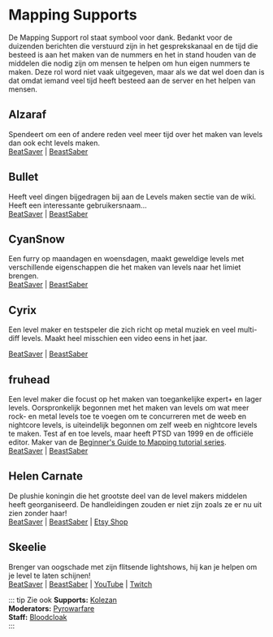 # Mapping Supports
De Mapping Support rol staat symbool voor dank. Bedankt voor de duizenden berichten die verstuurd zijn in het gesprekskanaal en de tijd die besteed is aan het maken van de nummers en het in stand houden van de middelen die nodig zijn om mensen te helpen om hun eigen nummers te maken. Deze rol word niet vaak uitgegeven, maar als we dat wel doen dan is dat omdat iemand veel tijd heeft besteed aan de server en het helpen van mensen.

## Alzaraf
Spendeert om een of andere reden veel meer tijd over het maken van levels dan ook echt levels maken.  
[BeatSaver](https://beatsaver.com/uploader/5cff0b7798cc5a672c855ce3) | [BeastSaber](https://bsaber.com/members/alzaraf/)

## Bullet
Heeft veel dingen bijgedragen bij aan de Levels maken sectie van de wiki. Heeft een interessante gebruikersnaam...  
[BeatSaver](https://beatsaver.com/uploader/5e84a9933f476a000645dd88) | [BeastSaber](https://bsaber.com/members/xace1337manx/)

## CyanSnow
Een furry op maandagen en woensdagen, maakt geweldige levels met verschillende eigenschappen die het maken van levels naar het limiet brengen.   
[BeatSaver](https://beatsaver.com/uploader/5cff0b7698cc5a672c8543ac) | [BeastSaber](https://bsaber.com/members/cyansnow/)

## Cyrix
Een level maker en testspeler die zich richt op metal muziek en veel multi-diff levels. Maakt heel misschien een video eens in het jaar.

[BeatSaver](https://beatsaver.com/uploader/5eb6eb9a7abb000006c85add) | [BeastSaber](https://bsaber.com/members/cyrix/)

## fruhead
Een level maker die focust op het maken van toegankelijke expert+ en lager levels. Oorspronkelijk begonnen met het maken van levels om wat meer rock- en metal levels toe te voegen om te concurreren met de weeb en nightcore levels, is uiteindelijk begonnen om zelf weeb en nightcore levels te maken. Test af en toe levels, maar heeft PTSD van 1999 en de officiële editor. Maker van de [Beginner's Guide to Mapping tutorial series](https://www.youtube.com/playlist?list=PL5F3WJ0s0nscdpqiWlOpM_4tJcF-CnWbm).   
[BeatSaver](https://beatsaver.com/uploader/5cff0b7598cc5a672c852683) | [BeastSaber](https://bsaber.com/members/fruhead/)

## Helen Carnate
De plushie koningin die het grootste deel van de level makers middelen heeft georganiseerd. De handleidingen zouden er niet zijn zoals ze er nu uit zien zonder haar!   
[BeatSaver](https://beatsaver.com/uploader/5cff0b7798cc5a672c8553d2) | [BeastSaber](https://bsaber.com/members/helencarnate/) | [Etsy Shop](https://www.etsy.com/shop/HelenCarnateDesigns)

## Skeelie
Brenger van oogschade met zijn flitsende lightshows, hij kan je helpen om je level te laten schijnen!   
[BeatSaver](https://beatsaver.com/uploader/5cff0b7698cc5a672c85507f) | [BeastSaber](https://bsaber.com/members/skeelie/) | [YouTube](https://www.youtube.com/user/xSkeelie) | [Twitch](https://www.twitch.tv/skeelie)

::: tip Zie ook **Supports:** [Kolezan](./supports.md#kolezan)   
**Moderators:** [Pyrowarfare](./moderators.md#pyrowarfare)   
**Staff:** [Bloodcloak](./staff.md#bloodcloak)  
:::
